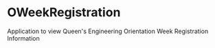 # OWeekRegistration
Application to view Queen's Engineering Orientation Week Registration Information
